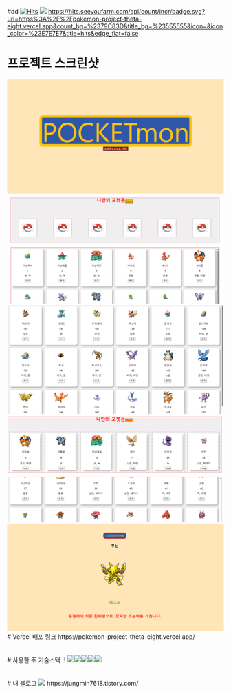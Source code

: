 #dd
[![Hits](https://hits.seeyoufarm.com/api/count/incr/badge.svg?url=https%3A%2F%2Fpokemon-project-theta-eight.vercel.app&count_bg=%2379C83D&title_bg=%23555555&icon=&icon_color=%23E7E7E7&title=hits&edge_flat=false)](https://hits.seeyoufarm.com)
<a href="https://hits.seeyoufarm.com"><img src="https://hits.seeyoufarm.com/api/count/incr/badge.svg?url=https%3A%2F%2Fpokemon-project-theta-eight.vercel.app&count_bg=%2379C83D&title_bg=%23555555&icon=&icon_color=%23E7E7E7&title=hits&edge_flat=false"/></a>
https://hits.seeyoufarm.com/api/count/incr/badge.svg?url=https%3A%2F%2Fpokemon-project-theta-eight.vercel.app&count_bg=%2379C83D&title_bg=%23555555&icon=&icon_color=%23E7E7E7&title=hits&edge_flat=false
# 프로젝트 스크린샷
<img src="https://github.com/JungminLee97/pokemon-project/blob/main/%EC%8A%A4%ED%81%AC%EB%A6%B0%EC%83%B7%202025-02-11%20112308.png" />
<img src="https://github.com/JungminLee97/pokemon-project/blob/main/%EC%8A%A4%ED%81%AC%EB%A6%B0%EC%83%B7%202025-02-11%20112318.png" />
<img src="https://github.com/JungminLee97/pokemon-project/blob/main/%EC%8A%A4%ED%81%AC%EB%A6%B0%EC%83%B7%202025-02-11%20112401.png" />
<img src="https://github.com/JungminLee97/pokemon-project/blob/main/%EC%8A%A4%ED%81%AC%EB%A6%B0%EC%83%B7%202025-02-11%20112442.png" />
<img src="https://github.com/JungminLee97/pokemon-project/blob/main/%EC%8A%A4%ED%81%AC%EB%A6%B0%EC%83%B7%202025-02-11%20112516.png" />
# Vercel 배포 링크
https://pokemon-project-theta-eight.vercel.app/
<br> <br><br>
# 사용한 주 기술스택 !!
<img src="https://img.shields.io/badge/javascript-F7DF1E?style=for-the-badge&logo=javascript&logoColor=black"><img src="https://img.shields.io/badge/css-1572B6?style=for-the-badge&logo=css3&logoColor=white"><img src="https://img.shields.io/badge/html5-E34F26?style=for-the-badge&logo=html5&logoColor=white"><img src="https://img.shields.io/badge/github-181717?style=for-the-badge&logo=github&logoColor=white"><img src="https://img.shields.io/badge/react-61DAFB?style=for-the-badge&logo=react&logoColor=black">
<br> <br><br>
#  내 블로그  
<img src="https://img.shields.io/badge/Tistory-ff6252?style=for-the-badge&logo=Tistory&logoColor=white">       
https://jungmin7618.tistory.com/
